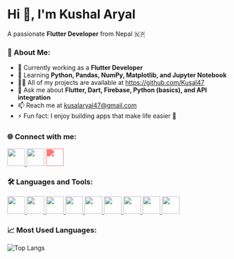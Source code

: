 # Hi 👋, I'm Kushal Aryal  
A passionate **Flutter Developer** from Nepal 🇳🇵  

 ### 💫 About Me:
- 💼 Currently working as a **Flutter Developer**
- 🌱 Learning **Python, Pandas, NumPy, Matplotlib, and Jupyter Notebook**
- 👨‍💻 All of my projects are available at https://github.com/Kusal47
- 💬 Ask me about **Flutter, Dart, Firebase, Python (basics), and API integration**
- 📫 Reach me at kusalaryal47@gmail.com
- ⚡ Fun fact: I enjoy building apps that make life easier 🚀


### 🌐 Connect with me:

<a href="https://twitter.com/Kusal790133511" target="_blank">
  <img src="https://cdn.jsdelivr.net/gh/devicons/devicon/icons/twitter/twitter-original.svg" width="40" height="40"/>
</a
<a href="https://linkedin.com/in/kusal-aryal-9639a6299" target="_blank">
  <img src="https://cdn.jsdelivr.net/gh/devicons/devicon/icons/linkedin/linkedin-original.svg" width="40" height="40"/>
</a>
<a href="https://www.instagram.com/kusal__aryal/" target="_blank">
  <img src="https://cdn.jsdelivr.net/gh/simple-icons/simple-icons/icons/instagram.svg" width="40" height="40" style="filter: invert(48%) sepia(80%) saturate(400%) hue-rotate(310deg) brightness(100%) contrast(97%);"/>
</a>


### 🛠️ Languages and Tools:

<a href="https://flutter.dev/" target="_blank">
  <img src="https://cdn.jsdelivr.net/gh/devicons/devicon/icons/flutter/flutter-original.svg" width="40" height="40"/>
</a>
<a href="https://dart.dev/" target="_blank">
  <img src="https://cdn.jsdelivr.net/gh/devicons/devicon/icons/dart/dart-original.svg" width="40" height="40"/>
</a>
<a href="https://www.python.org/" target="_blank">
  <img src="https://cdn.jsdelivr.net/gh/devicons/devicon/icons/python/python-original.svg" width="40" height="40"/>
</a>
<a href="https://pandas.pydata.org/" target="_blank">
  <img src="https://cdn.jsdelivr.net/gh/devicons/devicon/icons/pandas/pandas-original.svg" width="40" height="40"/>
</a>
<a href="https://numpy.org/" target="_blank">
  <img src="https://cdn.jsdelivr.net/gh/devicons/devicon/icons/numpy/numpy-original.svg" width="40" height="40"/>
</a>
<a href="https://jupyter.org/" target="_blank">
  <img src="https://cdn.jsdelivr.net/gh/devicons/devicon/icons/jupyter/jupyter-original.svg" width="40" height="40"/>
</a>
<a href="https://firebase.google.com/" target="_blank">
  <img src="https://cdn.jsdelivr.net/gh/devicons/devicon/icons/firebase/firebase-plain.svg" width="40" height="40"/>
</a>
<a href="https://git-scm.com/" target="_blank">
  <img src="https://cdn.jsdelivr.net/gh/devicons/devicon/icons/git/git-original.svg" width="40" height="40"/>
</a>
<a href="https://code.visualstudio.com/" target="_blank">
  <img src="https://cdn.jsdelivr.net/gh/devicons/devicon/icons/vscode/vscode-original.svg" width="40" height="40"/>
</a>



### 📈 Most Used Languages:

![Top Langs](https://github-readme-stats.vercel.app/api/top-langs/?username=Kusal47&layout=compact&theme=tokyoday)
